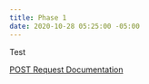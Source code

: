```yaml
---
title: Phase 1
date: 2020-10-28 05:25:00 -05:00
---
```


Test

[POST Request Documentation](/phase1/postrequestdocumentation)